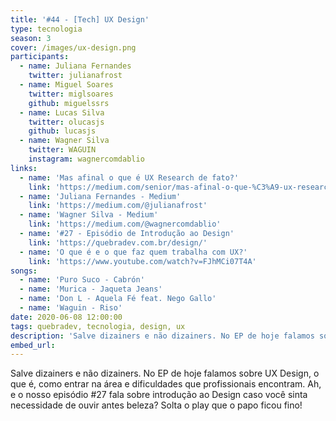 ```yaml
---
title: '#44 - [Tech] UX Design'
type: tecnologia
season: 3
cover: /images/ux-design.png
participants:
  - name: Juliana Fernandes
    twitter: julianafrost
  - name: Miguel Soares
    twitter: miglsoares
    github: miguelssrs
  - name: Lucas Silva
    twitter: olucasjs
    github: lucasjs
  - name: Wagner Silva
    twitter: WAGUIN
    instagram: wagnercomdablio
links:
  - name: 'Mas afinal o que é UX Research de fato?'
    link: 'https://medium.com/senior/mas-afinal-o-que-%C3%A9-ux-research-de-fato-e6e490cd7ce5'
  - name: 'Juliana Fernandes - Medium'
    link: 'https://medium.com/@julianafrost'
  - name: 'Wagner Silva - Medium'
    link: 'https://medium.com/@wagnercomdablio'
  - name: '#27 - Episódio de Introdução ao Design'
    link: 'https://quebradev.com.br/design/'
  - name: 'O que é e o que faz quem trabalha com UX?'
    link: 'https://www.youtube.com/watch?v=FJhMCi07T4A'
songs:
  - name: 'Puro Suco - Cabrón'
  - name: 'Murica - Jaqueta Jeans'
  - name: 'Don L - Aquela Fé feat. Nego Gallo'
  - name: 'Waguin - Riso'
date: 2020-06-08 12:00:00
tags: quebradev, tecnologia, design, ux
description: 'Salve dizainers e não dizainers. No EP de hoje falamos sobre UX Design, o que é, como entrar na área e dificuldades que profissionais encontram. Ah, e o nosso episódio #27 fala sobre introdução ao Design caso você sinta necessidade de ouvir antes beleza? Solta o play que o papo ficou fino!'
embed_url:
---
```


Salve dizainers e não dizainers. No EP de hoje falamos sobre UX Design, o que é, como entrar na área e dificuldades que profissionais encontram. Ah, e o nosso episódio #27 fala sobre introdução ao Design caso você sinta necessidade de ouvir antes beleza? Solta o play que o papo ficou fino!